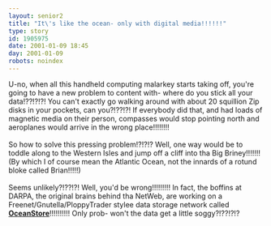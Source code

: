 ```yaml
---
layout: senior2
title: "It\'s like the ocean- only with digital media!!!!!!"
type: story
id: 1905975
date: 2001-01-09 18:45
day: 2001-01-09
robots: noindex
---
```

U-no, when all this handheld computing malarkey starts taking off, you're going to have a new problem to content with- where do you stick all your data!??!?!?! You can't exactly go walking around with about 20 squillion Zip disks in your pockets, can you?!??!?! If everybody did that, and had loads of magnetic media on their person, compasses would stop pointing north and aeroplanes would arrive in the wrong place!!!!!!!!<br/><br/>So how to solve this pressing problem!?!?!? Well, one way would be to toddle along to the Western Isles and jump off a cliff into tha Big Briney!!!!!!! (By which I of course mean the Atlantic Ocean, not the innards of a rotund bloke called Brian!!!!!)<br/><br/>Seems unlikely?!??!?! Well, you'd be wrong!!!!!!!!! In fact, the boffins at DARPA, the original brains behind tha NetWeb, are working on a Freenet/Gnutella/PloppyTrader stylee data storage network called <b><a href="http://www.forbes.com/futuretech/forbes/2001/0108/242.html">OceanStore</a></b>!!!!!!!!!! Only prob- won't the data get a little soggy?!??!?!?
